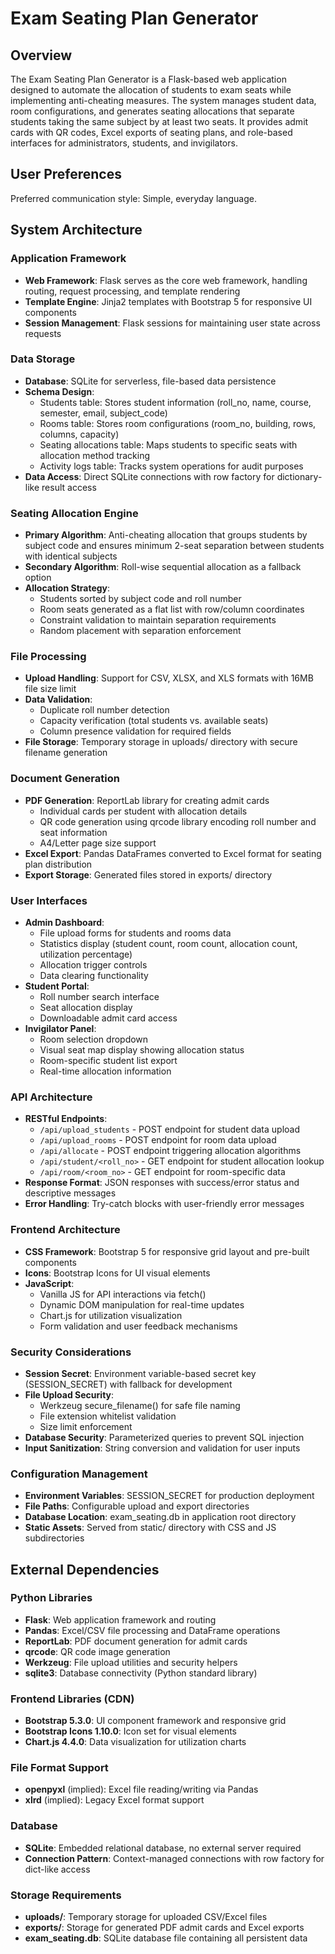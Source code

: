 # Exam Seating Plan Generator

## Overview

The Exam Seating Plan Generator is a Flask-based web application designed to automate the allocation of students to exam seats while implementing anti-cheating measures. The system manages student data, room configurations, and generates seating allocations that separate students taking the same subject by at least two seats. It provides admit cards with QR codes, Excel exports of seating plans, and role-based interfaces for administrators, students, and invigilators.

## User Preferences

Preferred communication style: Simple, everyday language.

## System Architecture

### Application Framework
- **Web Framework**: Flask serves as the core web framework, handling routing, request processing, and template rendering
- **Template Engine**: Jinja2 templates with Bootstrap 5 for responsive UI components
- **Session Management**: Flask sessions for maintaining user state across requests

### Data Storage
- **Database**: SQLite for serverless, file-based data persistence
- **Schema Design**: 
  - Students table: Stores student information (roll_no, name, course, semester, email, subject_code)
  - Rooms table: Stores room configurations (room_no, building, rows, columns, capacity)
  - Seating allocations table: Maps students to specific seats with allocation method tracking
  - Activity logs table: Tracks system operations for audit purposes
- **Data Access**: Direct SQLite connections with row factory for dictionary-like result access

### Seating Allocation Engine
- **Primary Algorithm**: Anti-cheating allocation that groups students by subject code and ensures minimum 2-seat separation between students with identical subjects
- **Secondary Algorithm**: Roll-wise sequential allocation as a fallback option
- **Allocation Strategy**: 
  - Students sorted by subject code and roll number
  - Room seats generated as a flat list with row/column coordinates
  - Constraint validation to maintain separation requirements
  - Random placement with separation enforcement

### File Processing
- **Upload Handling**: Support for CSV, XLSX, and XLS formats with 16MB file size limit
- **Data Validation**: 
  - Duplicate roll number detection
  - Capacity verification (total students vs. available seats)
  - Column presence validation for required fields
- **File Storage**: Temporary storage in uploads/ directory with secure filename generation

### Document Generation
- **PDF Generation**: ReportLab library for creating admit cards
  - Individual cards per student with allocation details
  - QR code generation using qrcode library encoding roll number and seat information
  - A4/Letter page size support
- **Excel Export**: Pandas DataFrames converted to Excel format for seating plan distribution
- **Export Storage**: Generated files stored in exports/ directory

### User Interfaces
- **Admin Dashboard**: 
  - File upload forms for students and rooms data
  - Statistics display (student count, room count, allocation count, utilization percentage)
  - Allocation trigger controls
  - Data clearing functionality
- **Student Portal**: 
  - Roll number search interface
  - Seat allocation display
  - Downloadable admit card access
- **Invigilator Panel**:
  - Room selection dropdown
  - Visual seat map display showing allocation status
  - Room-specific student list export
  - Real-time allocation information

### API Architecture
- **RESTful Endpoints**:
  - `/api/upload_students` - POST endpoint for student data upload
  - `/api/upload_rooms` - POST endpoint for room data upload
  - `/api/allocate` - POST endpoint triggering allocation algorithms
  - `/api/student/<roll_no>` - GET endpoint for student allocation lookup
  - `/api/room/<room_no>` - GET endpoint for room-specific data
- **Response Format**: JSON responses with success/error status and descriptive messages
- **Error Handling**: Try-catch blocks with user-friendly error messages

### Frontend Architecture
- **CSS Framework**: Bootstrap 5 for responsive grid layout and pre-built components
- **Icons**: Bootstrap Icons for UI visual elements
- **JavaScript**:
  - Vanilla JS for API interactions via fetch()
  - Dynamic DOM manipulation for real-time updates
  - Chart.js for utilization visualization
  - Form validation and user feedback mechanisms

### Security Considerations
- **Session Secret**: Environment variable-based secret key (SESSION_SECRET) with fallback for development
- **File Upload Security**: 
  - Werkzeug secure_filename() for safe file naming
  - File extension whitelist validation
  - Size limit enforcement
- **Database Security**: Parameterized queries to prevent SQL injection
- **Input Sanitization**: String conversion and validation for user inputs

### Configuration Management
- **Environment Variables**: SESSION_SECRET for production deployment
- **File Paths**: Configurable upload and export directories
- **Database Location**: exam_seating.db in application root directory
- **Static Assets**: Served from static/ directory with CSS and JS subdirectories

## External Dependencies

### Python Libraries
- **Flask**: Web application framework and routing
- **Pandas**: Excel/CSV file processing and DataFrame operations
- **ReportLab**: PDF document generation for admit cards
- **qrcode**: QR code image generation
- **Werkzeug**: File upload utilities and security helpers
- **sqlite3**: Database connectivity (Python standard library)

### Frontend Libraries (CDN)
- **Bootstrap 5.3.0**: UI component framework and responsive grid
- **Bootstrap Icons 1.10.0**: Icon set for visual elements
- **Chart.js 4.4.0**: Data visualization for utilization charts

### File Format Support
- **openpyxl** (implied): Excel file reading/writing via Pandas
- **xlrd** (implied): Legacy Excel format support

### Database
- **SQLite**: Embedded relational database, no external server required
- **Connection Pattern**: Context-managed connections with row factory for dict-like access

### Storage Requirements
- **uploads/**: Temporary storage for uploaded CSV/Excel files
- **exports/**: Storage for generated PDF admit cards and Excel exports
- **exam_seating.db**: SQLite database file containing all persistent data